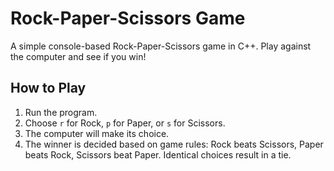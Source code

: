 # Rock-Paper-Scissors Game

A simple console-based Rock-Paper-Scissors game in C++. Play against the computer and see if you win!

## How to Play
1. Run the program.
2. Choose `r` for Rock, `p` for Paper, or `s` for Scissors.
3. The computer will make its choice.
4. The winner is decided based on game rules: Rock beats Scissors, Paper beats Rock, Scissors beat Paper. Identical choices result in a tie.
